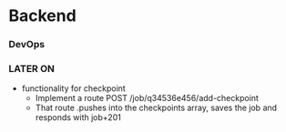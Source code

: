 
# Backend

<!-- - add a virtual for stage+completion that returns 80%, show that on dash -->

### DevOps


### LATER ON

* functionality for checkpoint
    * Implement a route POST /job/q34536e456/add-checkpoint
    * That route .pushes into the checkpoints array, saves the job and responds with job+201
